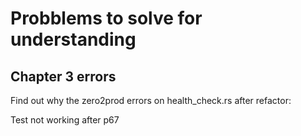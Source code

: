 # Probblems to solve for understanding

## Chapter 3 errors

Find out why the zero2prod errors on health_check.rs after refactor:

Test not working after p67
